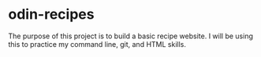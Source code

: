 # odin-recipes

The purpose of this project is to build a basic recipe website. I will be using this to practice my command line, git, and HTML skills.
